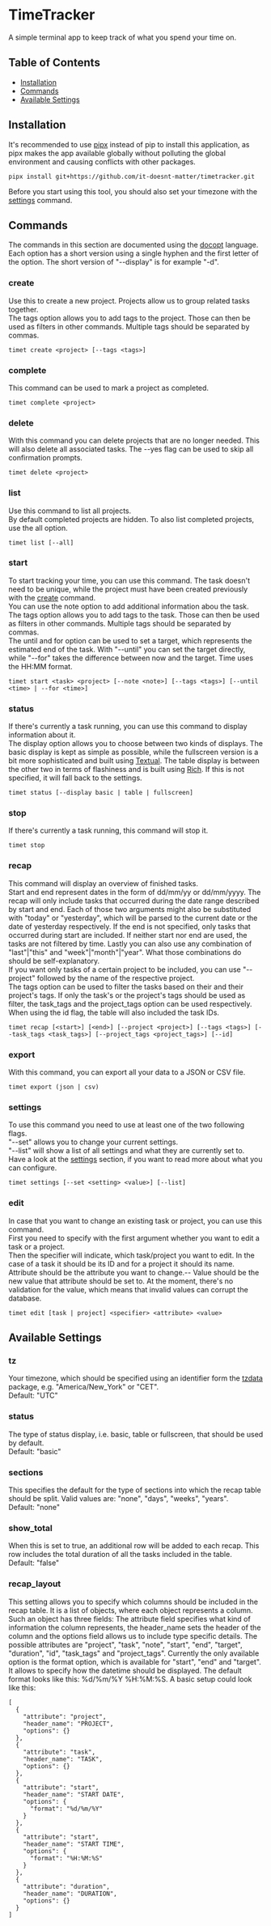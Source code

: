 # TimeTracker
A simple terminal app to keep track of what you spend your time on.  

## Table of Contents
- [Installation](#installation)
- [Commands](#commands)
- [Available Settings](#available-settings)

## Installation
It's recommended to use [pipx](https://github.com/pypa/pipx) instead of pip to install this application, as pipx makes the app available globally without polluting the global environment and causing conflicts with other packages.
```
pipx install git+https://github.com/it-doesnt-matter/timetracker.git
```
Before you start using this tool, you should also set your timezone with the [settings](#settings) command.

## Commands
The commands in this section are documented using the [docopt](http://docopt.org/) language.  
Each option has a short version using a single hyphen and the first letter of the option. The short version of "--display" is for example "-d".

### create
Use this to create a new project. Projects allow us to group related tasks together.  
The tags option allows you to add tags to the project. Those can then be used as filters in other commands. Multiple tags should be separated by commas.
```
timet create <project> [--tags <tags>]
```

### complete
This command can be used to mark a project as completed.
```
timet complete <project>
```

### delete
With this command you can delete projects that are no longer needed. This will also delete all associated tasks.
The --yes flag can be used to skip all confirmation prompts.
```
timet delete <project>
```

### list
Use this command to list all projects.  
By default completed projects are hidden. To also list completed projects, use the all option.
```
timet list [--all]
```

### start
To start tracking your time, you can use this command. The task doesn't need to be unique, while the project must have been created previously with the [create](#create) command.  
You can use the note option to add additional information abou the task.  
The tags option allows you to add tags to the task. Those can then be used as filters in other commands. Multiple tags should be separated by commas.  
The until and for option can be used to set a target, which represents the estimated end of the task. With "--until" you can set the target directly, while "--for" takes the difference between now and the target. Time uses the HH:MM format.
```
timet start <task> <project> [--note <note>] [--tags <tags>] [--until <time> | --for <time>]
```

### status
If there's currently a task running, you can use this command to display information about it.  
The display option allows you to choose between two kinds of displays. The basic display is kept as simple as possible, while the fullscreen version is a bit more sophisticated and built using [Textual](https://github.com/textualize/textual/). The table display is between the other two in terms of flashiness and is built using [Rich](https://github.com/Textualize/rich). If this is not specified, it will fall back to the settings.
```
timet status [--display basic | table | fullscreen]
```

### stop
If there's currently a task running, this command will stop it.
```
timet stop
```

### recap
This command will display an overview of finished tasks.  
Start and end represent dates in the form of dd/mm/yy or dd/mm/yyyy. The recap will only include tasks that occurred during the date range described by start and end. Each of those two arguments might also be substituted with "today" or "yesterday", which will be parsed to the current date or the date of yesterday respectively. If the end is not specified, only tasks that occurred during start are included. If neither start nor end are used, the tasks are not filtered by time. Lastly you can also use any combination of "last"|"this" and "week"|"month"|"year". What those combinations do should be self-explanatory.  
If you want only tasks of a certain project to be included, you can use "--project" followed by the name of the respective project.  
The tags option can be used to filter the tasks based on their and their project's tags. If only the task's or the project's tags should be used as filter, the task_tags and the project_tags option can be used respectively.
When using the id flag, the table will also included the task IDs.
```
timet recap [<start>] [<end>] [--project <project>] [--tags <tags>] [--task_tags <task_tags>] [--project_tags <project_tags>] [--id]
```

### export
With this command, you can export all your data to a JSON or CSV file.
```
timet export (json | csv)
```

### settings
To use this command you need to use at least one of the two following flags.  
"--set" allows you to change your current settings.  
"--list" will show a list of all settings and what they are currently set to.  
Have a look at the [settings](#settings) section, if you want to read more about what you can configure.
```
timet settings [--set <setting> <value>] [--list]
```

### edit
In case that you want to change an existing task or project, you can use this command.  
First you need to specify with the first argument whether you want to edit a task or a project.  
Then the specifier will indicate, which task/project you want to edit. In the case of a task it should be its ID and for a project it should its name.  
Attribute should be the attribute you want to change.--
Value should be the new value that attribute should be set to. At the moment, there's no validation for the value, which means that invalid values can corrupt the database.
```
timet edit [task | project] <specifier> <attribute> <value>
```

## Available Settings
### tz
Your timezone, which should be specified using an identifier form the [tzdata](https://tzdata.readthedocs.io/en/latest/) package, e.g. "America/New_York" or "CET".  
Default: "UTC"

### status
The type of status display, i.e. basic, table or fullscreen, that should be used by default.  
Default: "basic"

### sections
This specifies the default for the type of sections into which the recap table should be split. Valid values are: "none", "days", "weeks", "years".  
Default: "none"

### show_total
When this is set to true, an additional row will be added to each recap. This row includes the total duration of all the tasks included in the table.  
Default: "false"

### recap_layout
This setting allows you to specify which columns should be included in the recap table. It is a list of objects, where each object represents a column. Such an object has three fields: The attribute field specifies what kind of information the column represents, the header_name sets the header of the column and the options field allows us to include type specific details.
The possible attributes are "project", "task", "note", "start", "end", "target", "duration", "id", "task_tags" and "project_tags". Currently the only available option is the format option, which is available for "start", "end" and "target". It allows to specify how the datetime should be displayed. The default format looks like this: %d/%m/%Y %H:%M:%S. A basic setup could look like this:
```
[
  {
    "attribute": "project",
    "header_name": "PROJECT",
    "options": {}
  },
  {
    "attribute": "task",
    "header_name": "TASK",
    "options": {}
  },
  {
    "attribute": "start",
    "header_name": "START DATE",
    "options": {
      "format": "%d/%m/%Y"
    }
  },
  {
    "attribute": "start",
    "header_name": "START TIME",
    "options": {
      "format": "%H:%M:%S"
    }
  },
  {
    "attribute": "duration",
    "header_name": "DURATION",
    "options": {}
  }
]
```
